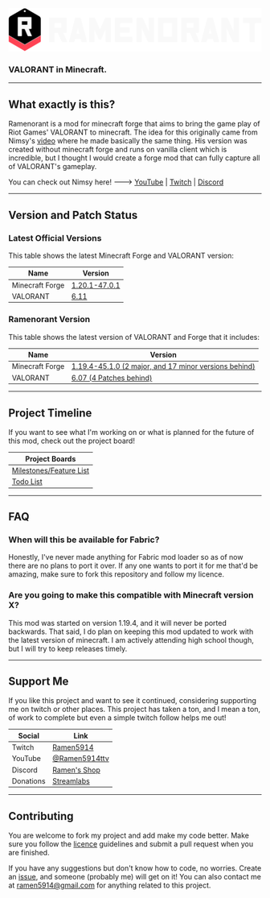 ![Ramenorant Logo](https://raw.githubusercontent.com/Ramen5914/Ramenorant/main/src/main/resources/ramenorant.png)
### VALORANT in Minecraft.

---

## What exactly is this?
Ramenorant is a mod for minecraft forge that aims to bring the game play of Riot Games' VALORANT to minecraft.
The idea for this originally came from Nimsy's [video](https://www.youtube.com/watch?v=hfWTzlaRnp4) where he made basically the same thing.
His version was created without minecraft forge and runs on vanilla client which is incredible, but I thought I would create a forge mod that can fully capture all of VALORANT's gameplay.

You can check out Nimsy here! ---> [YouTube](https://www.youtube.com/@Nimsy) | [Twitch](https://www.twitch.tv/flimsynimsy) | [Discord](https://discord.com/invite/n3Z9KGP)

---

## Version and Patch Status

### Latest Official Versions

This table shows the latest Minecraft Forge and VALORANT version:

| Name            | Version                                                                                                                    |
|-----------------|----------------------------------------------------------------------------------------------------------------------------|
| Minecraft Forge | [1.20.1-47.0.1](https://maven.minecraftforge.net/net/minecraftforge/forge/1.20.1-47.0.1/forge-1.20.1-47.0.1-changelog.txt) |
| VALORANT        | [6.11](https://playvalorant.com/en-gb/news/game-updates/valorant-patch-notes-6-11/)                                        |

### Ramenorant Version

This table shows the latest version of VALORANT and Forge that it includes:

| Name            | Version                                                                                                                              |
|-----------------|--------------------------------------------------------------------------------------------------------------------------------------|
| Minecraft Forge | [1.19.4-45.1.0 (2 major, and 17 minor versions behind)](https://files.minecraftforge.net/net/minecraftforge/forge/index_1.19.4.html) |
| VALORANT        | [6.07 (4 Patches behind)](https://playvalorant.com/en-us/news/game-updates/valorant-patch-notes-6-07/)                               |

---

## Project Timeline

If you want to see what I'm working on or what is planned for the future of this mod, check out the project board!

| Project Boards                                                                   |
|----------------------------------------------------------------------------------|
| [Milestones/Feature List](https://github.com/users/Ramen5914/projects/2/views/1) |
| [Todo List](https://github.com/users/Ramen5914/projects/2/views/2)               |

---

## FAQ

### When will this be available for Fabric?
Honestly, I've never made anything for Fabric mod loader so as of now there are no plans to port it over.
If any one wants to port it for me that'd be amazing, make sure to fork this repository and follow my licence.

### Are you going to make this compatible with Minecraft version X?
This mod was started on version 1.19.4, and it will never be ported backwards.
That said, I do plan on keeping this mod updated to work with the latest version of minecraft.
I am actively attending high school though, but I will try to keep releases timely.

---

## Support Me
If you like this project and want to see it continued, considering supporting me on twitch or other places.
This project has taken a ton, and I mean a ton, of work to complete but even a simple twitch follow helps me out!

| Social    | Link                                                                      |
|-----------|---------------------------------------------------------------------------|
| Twitch    | [Ramen5914](https://www.twitch.tv/Ramen5914)                              |
| YouTube   | [@Ramen5914ttv](https://www.youtube.com/channel/UC_dRfYttoM4UuGQ7lj-K3lQ) |
| Discord   | [Ramen's Shop](https://discord.com/invite/ww7D7jBYDy)                     |
| Donations | [Streamlabs](https://streamlabs.com/ramen5914)                            |

---

## Contributing
You are welcome to fork my project and add make my code better.
Make sure you follow the [licence](https://github.com/Ramen5914/Ramenorant/blob/main/LICENSE) guidelines and submit a pull request when you are finished.

If you have any suggestions but don't know how to code, no worries.
Create an [issue](https://github.com/Ramen5914/Ramenorant/issues/new), and someone (probably me) will get on it!
You can also contact me at [ramen5914@gmail.com](mailto:ramen5914@gmail.com) for anything related to this project.
